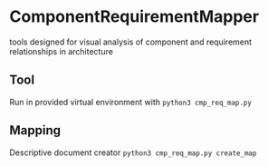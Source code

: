 # ComponentRequirementMapper
tools designed for visual analysis of component and requirement relationships in architecture

## Tool
Run in provided virtual environment with `python3 cmp_req_map.py`

## Mapping 
Descriptive document creator `python3 cmp_req_map.py create_map`
